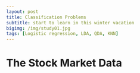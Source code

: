 ```yaml
---
layout: post
title: Classification Problems
subtitle: start to learn in this winter vacation
bigimg: /img/study01.jpg
tags: [Logistic regression, LDA, QDA, KNN]
---
```


# The Stock Market Data
